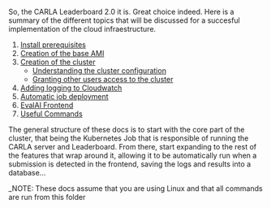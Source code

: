 So, the CARLA Leaderboard 2.0 it is. Great choice indeed. Here is a summary of the different topics that will be discussed for a succesful implementation of the cloud infraestructure.

1. [Install prerequisites](docs/1_prerequisites.md)
1. [Creation of the base AMI](docs/2_creation_of_the_base_ami.md)
1. [Creation of the cluster](docs/3_creation_of_the_cluster.md)
    - [Understanding the cluster configuration](docs/3_1_understanding_the_cluster_configuration.md)
    - [Granting other users access to the cluster](docs/3_2_granting_cluster_access.md)
1. [Adding logging to Cloudwatch](docs/4_logging_results_to_cloudwatch.md)
1. [Automatic job deployment](docs/5_step_functions.md)
1. [EvalAI Frontend](docs/6_frontend.md)
1. [Useful Commands](docs/x_useful_commands.md)

The general structure of these docs is to start with the core part of the cluster, that being the Kubernetes Job that is responsible of running the CARLA server and Leaderboard. From there, start expanding to the rest of the features that wrap around it, allowing it to be automatically run when a submission is detected in the frontend, saving the logs and results into a database...

_NOTE: These docs assume that you are using Linux and that all commands are run from this folder
